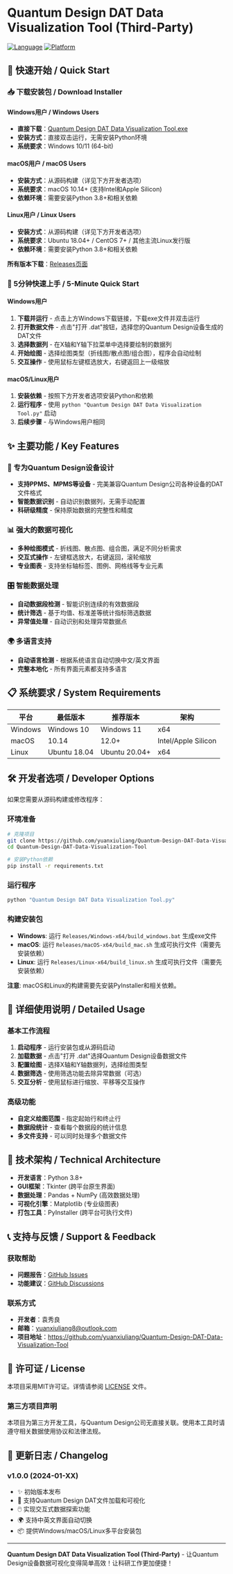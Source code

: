 # Quantum Design DAT Data Visualization Tool (Third-Party)

[![Language](https://img.shields.io/badge/Language-Chinese%20%7C%20English-blue)](https://github.com/yuanxiuliang/Quantum-Design-DAT-Data-Visualization-Tool)
[![Platform](https://img.shields.io/badge/Platform-Windows%20%7C%20macOS%20%7C%20Linux-green)](https://github.com/yuanxiuliang/Quantum-Design-DAT-Data-Visualization-Tool/releases)

## 🚀 快速开始 / Quick Start

### 📥 下载安装包 / Download Installer

#### Windows用户 / Windows Users
- **直接下载**：[Quantum Design DAT Data Visualization Tool.exe](https://github.com/yuanxiuliang/Quantum-Design-DAT-Data-Visualization-Tool/raw/master/Releases/Windows-x64/Quantum%20Design%20DAT%20Data%20Visualization%20Tool.exe)
- **安装方式**：直接双击运行，无需安装Python环境
- **系统要求**：Windows 10/11 (64-bit)

#### macOS用户 / macOS Users  
- **安装方式**：从源码构建（详见下方开发者选项）
- **系统要求**：macOS 10.14+ (支持Intel和Apple Silicon)
- **依赖环境**：需要安装Python 3.8+和相关依赖

#### Linux用户 / Linux Users
- **安装方式**：从源码构建（详见下方开发者选项）
- **系统要求**：Ubuntu 18.04+ / CentOS 7+ / 其他主流Linux发行版
- **依赖环境**：需要安装Python 3.8+和相关依赖

**所有版本下载**：[Releases页面](https://github.com/yuanxiuliang/Quantum-Design-DAT-Data-Visualization-Tool/releases)

### 🎯 5分钟快速上手 / 5-Minute Quick Start

#### Windows用户
1. **下载并运行** - 点击上方Windows下载链接，下载exe文件并双击运行
2. **打开数据文件** - 点击"打开 .dat"按钮，选择您的Quantum Design设备生成的DAT文件
3. **选择数据列** - 在X轴和Y轴下拉菜单中选择要绘制的数据列
4. **开始绘图** - 选择绘图类型（折线图/散点图/组合图），程序会自动绘制
5. **交互操作** - 使用鼠标左键框选放大，右键返回上一级缩放

#### macOS/Linux用户
1. **安装依赖** - 按照下方开发者选项安装Python和依赖
2. **运行程序** - 使用 `python "Quantum Design DAT Data Visualization Tool.py"` 启动
3. **后续步骤** - 与Windows用户相同

## ✨ 主要功能 / Key Features

### 🔬 专为Quantum Design设备设计
- **支持PPMS、MPMS等设备** - 完美兼容Quantum Design公司各种设备的DAT文件格式
- **智能数据识别** - 自动识别数据列，无需手动配置
- **科研级精度** - 保持原始数据的完整性和精度

### 📊 强大的数据可视化
- **多种绘图模式** - 折线图、散点图、组合图，满足不同分析需求
- **交互式操作** - 左键框选放大，右键返回，滚轮缩放
- **专业图表** - 支持坐标轴标签、图例、网格线等专业元素

### 🎛️ 智能数据处理
- **自动数据段检测** - 智能识别连续的有效数据段
- **统计筛选** - 基于均值、标准差等统计指标筛选数据
- **异常值处理** - 自动识别和处理异常数据点

### 🌍 多语言支持
- **自动语言检测** - 根据系统语言自动切换中文/英文界面
- **完整本地化** - 所有界面元素都支持多语言

## 📋 系统要求 / System Requirements

| 平台 | 最低版本 | 推荐版本 | 架构 |
|------|----------|----------|------|
| Windows | Windows 10 | Windows 11 | x64 |
| macOS | 10.14 | 12.0+ | Intel/Apple Silicon |
| Linux | Ubuntu 18.04 | Ubuntu 20.04+ | x64 |

## 🛠️ 开发者选项 / Developer Options

如果您需要从源码构建或修改程序：

### 环境准备
```bash
# 克隆项目
git clone https://github.com/yuanxiuliang/Quantum-Design-DAT-Data-Visualization-Tool.git
cd Quantum-Design-DAT-Data-Visualization-Tool

# 安装Python依赖
pip install -r requirements.txt
```

### 运行程序
```bash
python "Quantum Design DAT Data Visualization Tool.py"
```

### 构建安装包
- **Windows**: 运行 `Releases/Windows-x64/build_windows.bat` 生成exe文件
- **macOS**: 运行 `Releases/macOS-x64/build_mac.sh` 生成可执行文件（需要先安装依赖）
- **Linux**: 运行 `Releases/Linux-x64/build_linux.sh` 生成可执行文件（需要先安装依赖）

**注意**: macOS和Linux的构建需要先安装PyInstaller和相关依赖。

## 📖 详细使用说明 / Detailed Usage

### 基本工作流程
1. **启动程序** - 运行安装包或从源码启动
2. **加载数据** - 点击"打开 .dat"选择Quantum Design设备数据文件
3. **配置绘图** - 选择X轴和Y轴数据列，选择绘图类型
4. **数据筛选** - 使用筛选功能去除异常数据（可选）
5. **交互分析** - 使用鼠标进行缩放、平移等交互操作

### 高级功能
- **自定义绘图范围** - 指定起始行和终止行
- **数据段统计** - 查看每个数据段的统计信息
- **多文件支持** - 可以同时处理多个数据文件

## 🔧 技术架构 / Technical Architecture

- **开发语言**：Python 3.8+
- **GUI框架**：Tkinter (跨平台原生界面)
- **数据处理**：Pandas + NumPy (高效数据处理)
- **可视化引擎**：Matplotlib (专业级图表)
- **打包工具**：PyInstaller (跨平台可执行文件)

## 📞 支持与反馈 / Support & Feedback

### 获取帮助
- **问题报告**：[GitHub Issues](https://github.com/yuanxiuliang/Quantum-Design-DAT-Data-Visualization-Tool/issues)
- **功能建议**：[GitHub Discussions](https://github.com/yuanxiuliang/Quantum-Design-DAT-Data-Visualization-Tool/discussions)

### 联系方式
- **开发者**：袁秀良
- **邮箱**：yuanxiuliang8@outlook.com
- **项目地址**：https://github.com/yuanxiuliang/Quantum-Design-DAT-Data-Visualization-Tool

## 📄 许可证 / License

本项目采用MIT许可证。详情请参阅 [LICENSE](LICENSE) 文件。

### 第三方项目声明
本项目为第三方开发工具，与Quantum Design公司无直接关联。使用本工具时请遵守相关数据使用协议和法律法规。

## 🎉 更新日志 / Changelog

### v1.0.0 (2024-01-XX)
- ✨ 初始版本发布
- 🎯 支持Quantum Design DAT文件加载和可视化
- 🖱️ 实现交互式数据探索功能
- 🌍 支持中英文界面自动切换
- 📦 提供Windows/macOS/Linux多平台安装包

---

**Quantum Design DAT Data Visualization Tool (Third-Party)** - 让Quantum Design设备数据可视化变得简单高效！让科研工作更加便捷！